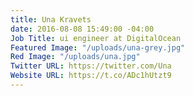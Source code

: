 ```yaml
---
title: Una Kravets
date: 2016-08-08 15:49:00 -04:00
Job Title: ui engineer at DigitalOcean
Featured Image: "/uploads/una-grey.jpg"
Red Image: "/uploads/una.jpg"
Twitter URL: https://twitter.com/Una
Website URL: https://t.co/ADc1hUtzt9
---
```


